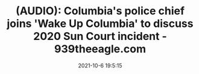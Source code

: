 ---
"title": "(AUDIO): Columbia's police chief joins 'Wake Up Columbia' to discuss 2020 Sun Court incident - 939theeagle.com"
"date": "2021-10-6 19:5:15"
"feed_name": "GOOGLENEWSINDUSTRIAL"
"feed_website": "https://news.google.com/search?q=industrial%2Bincident&hl=en-US&gl=US&ceid=US:en"
"feed_rss": "https://news.google.com/rss/search?q=industrial%2Bincident&hl=en-US&gl=US&ceid=US:en"
"link": "https://939theeagle.com/audio-columbias-police-chief-joins-wake-up-columbia-to-discuss-2020-sun-court-incident/"
"source": "{'href': 'https://939theeagle.com', 'title': '939theeagle.com'}"
"file": "_posts/2021-1-1-8acd1bcf0d659122092a7024f0258d58b39a5578.md"
"accident": "0"
"drilling": "0"
"dead": "0"
"injured": "0"
"arrested": "0"
"place": "unknown place"
"where": "unknown site"
"causes": "unknown"
"place_uri": "unknown place"
---